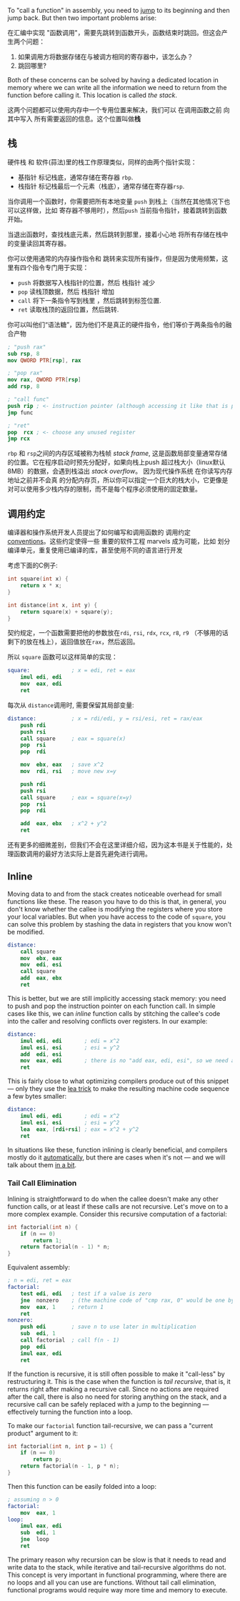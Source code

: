 
To "call a function" in assembly, you need to [jump](../loops) to its beginning and then jump back. But then two important problems arise:

在汇编中实现 "函数调用"，需要先跳转到函数开头，函数结束时跳回。但这会产生两个问题：

1. 如果调用方将数据存储在与被调方相同的寄存器中，该怎么办？
2. 跳回哪里?

Both of these concerns can be solved by having a dedicated location in memory where we can write all the information we need to return from the function before calling it. This location is called *the stack*.

这两个问题都可以使用内存中一个专用位置来解决，我们可以 在调用函数之前 向其中写入 所有需要返回的信息。这个位置叫做**栈**

## 栈

硬件栈 和 软件(蒜法)里的栈工作原理类似，同样的由两个指针实现：

- 基指针 标记栈底，通常存储在寄存器 `rbp`.
- 栈指针 标记栈最后一个元素（栈底），通常存储在寄存器`rsp`.

当你调用一个函数时，你需要把所有本地变量 `push` 到栈上（当然在其他情况下也可以这样做，比如 寄存器不够用时），然后`push` 当前指令指针，接着跳转到函数开始。

当退出函数时，查找栈底元素，然后跳转到那里，接着小心地 将所有存储在栈中的变量读回其寄存器。

你可以使用通常的内存操作指令和 跳转来实现所有操作，但是因为使用频繁，这里有四个指令专门用于实现：

- `push` 将数据写入栈指针的位置，然后 栈指针 减少 
- `pop`  读栈顶数据，然后 栈指针 增加
- `call` 将下一条指令写到栈里 ，然后跳转到标签位置.
- `ret` 读取栈顶的返回位置，然后跳转.

你可以叫他们“语法糖”，因为他们不是真正的硬件指令，他们等价于两条指令的融合产物

```nasm
; "push rax"
sub rsp, 8
mov QWORD PTR[rsp], rax

; "pop rax"
mov rax, QWORD PTR[rsp]
add rsp, 8

; "call func"
push rip ; <- instruction pointer (although accessing it like that is probably illegal)
jmp func

; "ret"
pop  rcx ; <- choose any unused register
jmp rcx
```


`rbp` 和 `rsp`之间的内存区域被称为栈帧 *stack frame*, 这是函数局部变量通常存储的位置。它在程序启动时预先分配好，如果向栈上push 超过栈大小（linux默认8MB）的数据，会遇到栈溢出 *stack overflow*。 因为现代操作系统 在你读写内存地址之前并不会真 的分配内存页，所以你可以指定一个巨大的栈大小，它更像是对可以使用多少栈内存的限制，而不是每个程序必须使用的固定数量。

## 调用约定

编译器和操作系统开发人员提出了如何编写和调用函数的 调用约定[conventions](https://wiki.osdev.org/Calling_Conventions)。这些约定使得一些 重要的软件工程 marvels 成为可能，比如 划分编译单元，重复使用已编译的库，甚至使用不同的语言进行开发

考虑下面的C例子:

```c
int square(int x) {
    return x * x;
}

int distance(int x, int y) {
    return square(x) + square(y);
}
```


契约规定，一个函数需要把他的参数放在`rdi`, `rsi`, `rdx`, `rcx`, `r8`, `r9` （不够用的话剩下的放在栈上），返回值放在`rax`，然后返回。

所以 `square` 函数可以这样简单的实现：

```nasm
square:             ; x = edi, ret = eax
    imul edi, edi
    mov  eax, edi
    ret
```

每次从 `distance`调用时, 需要保留其局部变量:

```nasm
distance:           ; x = rdi/edi, y = rsi/esi, ret = rax/eax
    push rdi
    push rsi
    call square     ; eax = square(x)
    pop  rsi
    pop  rdi

    mov  ebx, eax   ; save x^2
    mov  rdi, rsi   ; move new x=y

    push rdi
    push rsi
    call square     ; eax = square(x=y)
    pop  rsi
    pop  rdi

    add  eax, ebx   ; x^2 + y^2
    ret
```

还有更多的细微差别，但我们不会在这里详细介绍，因为这本书是关于性能的，处理函数调用的最好方法实际上是首先避免进行调用。
## Inline

Moving data to and from the stack creates noticeable overhead for small functions like these. The reason you have to do this is that, in general, you don't know whether the callee is modifying the registers where you store your local variables. But when you have access to the code of `square`, you can solve this problem by stashing the data in registers that you know won't be modified.

```nasm
distance:
    call square
    mov  ebx, eax
    mov  edi, esi
    call square
    add  eax, ebx
    ret
```

This is better, but we are still implicitly accessing stack memory: you need to push and pop the instruction pointer on each function call. In simple cases like this, we can *inline* function calls by stitching the callee's code into the caller and resolving conflicts over registers. In our example:

```nasm
distance:
    imul edi, edi       ; edi = x^2
    imul esi, esi       ; esi = y^2
    add  edi, esi
    mov  eax, edi       ; there is no "add eax, edi, esi", so we need a separate mov
    ret
```

This is fairly close to what optimizing compilers produce out of this snippet — only they use the [lea trick](../assembly) to make the resulting machine code sequence a few bytes smaller:

```nasm
distance:
    imul edi, edi       ; edi = x^2
    imul esi, esi       ; esi = y^2
    lea  eax, [rdi+rsi] ; eax = x^2 + y^2
    ret
```

In situations like these, function inlining is clearly beneficial, and compilers mostly do it [automatically](/hpc/compilation/situational), but there are cases when it's not — and we will talk about them [in a bit](../layout).

### Tail Call Elimination

Inlining is straightforward to do when the callee doesn't make any other function calls, or at least if these calls are not recursive. Let's move on to a more complex example. Consider this recursive computation of a factorial:

```cpp
int factorial(int n) {
    if (n == 0)
        return 1;
    return factorial(n - 1) * n;
}
```

Equivalent assembly:

```nasm
; n = edi, ret = eax
factorial:
    test edi, edi   ; test if a value is zero
    jne  nonzero    ; (the machine code of "cmp rax, 0" would be one byte longer)
    mov  eax, 1     ; return 1
    ret
nonzero:
    push edi        ; save n to use later in multiplication
    sub  edi, 1
    call factorial  ; call f(n - 1)
    pop  edi
    imul eax, edi
    ret
```

If the function is recursive, it is still often possible to make it "call-less" by restructuring it. This is the case when the function is *tail recursive*, that is, it returns right after making a recursive call. Since no actions are required after the call, there is also no need for storing anything on the stack, and a recursive call can be safely replaced with a jump to the beginning — effectively turning the function into a loop.

To make our `factorial` function tail-recursive, we can pass a "current product" argument to it:

```cpp
int factorial(int n, int p = 1) {
    if (n == 0)
        return p;
    return factorial(n - 1, p * n);
}
```

Then this function can be easily folded into a loop:

```nasm
; assuming n > 0
factorial:
    mov  eax, 1
loop:
    imul eax, edi
    sub  edi, 1
    jne  loop
    ret
```

The primary reason why recursion can be slow is that it needs to read and write data to the stack, while iterative and tail-recursive algorithms do not. This concept is very important in functional programming, where there are no loops and all you can use are functions. Without tail call elimination, functional programs would require way more time and memory to execute.

